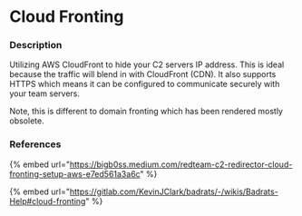 # Cloud Fronting

### Description

Utilizing AWS CloudFront to hide your C2 servers IP address. This is ideal because the traffic will blend in with CloudFront (CDN). It also supports HTTPS which means it can be configured to communicate securely with your team servers.&#x20;

Note, this is different to domain fronting which has been rendered mostly obsolete.&#x20;

### References

{% embed url="https://bigb0ss.medium.com/redteam-c2-redirector-cloud-fronting-setup-aws-e7ed561a3a6c" %}

{% embed url="https://gitlab.com/KevinJClark/badrats/-/wikis/Badrats-Help#cloud-fronting" %}
